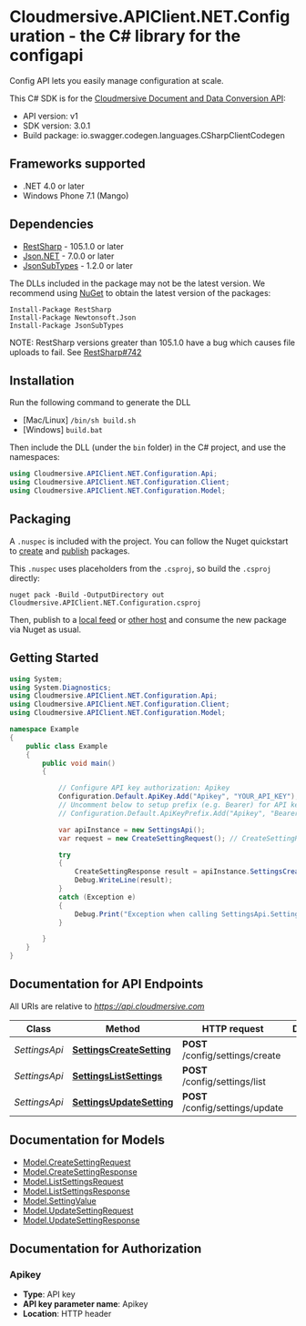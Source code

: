 # Cloudmersive.APIClient.NET.Configuration - the C# library for the configapi

Config API lets you easily manage configuration at scale.

This C# SDK is for the [Cloudmersive Document and Data Conversion API](https://www.cloudmersive.com/convert-api):

- API version: v1
- SDK version: 3.0.1
- Build package: io.swagger.codegen.languages.CSharpClientCodegen

<a name="frameworks-supported"></a>
## Frameworks supported
- .NET 4.0 or later
- Windows Phone 7.1 (Mango)

<a name="dependencies"></a>
## Dependencies
- [RestSharp](https://www.nuget.org/packages/RestSharp) - 105.1.0 or later
- [Json.NET](https://www.nuget.org/packages/Newtonsoft.Json/) - 7.0.0 or later
- [JsonSubTypes](https://www.nuget.org/packages/JsonSubTypes/) - 1.2.0 or later

The DLLs included in the package may not be the latest version. We recommend using [NuGet](https://docs.nuget.org/consume/installing-nuget) to obtain the latest version of the packages:
```
Install-Package RestSharp
Install-Package Newtonsoft.Json
Install-Package JsonSubTypes
```

NOTE: RestSharp versions greater than 105.1.0 have a bug which causes file uploads to fail. See [RestSharp#742](https://github.com/restsharp/RestSharp/issues/742)

<a name="installation"></a>
## Installation
Run the following command to generate the DLL
- [Mac/Linux] `/bin/sh build.sh`
- [Windows] `build.bat`

Then include the DLL (under the `bin` folder) in the C# project, and use the namespaces:
```csharp
using Cloudmersive.APIClient.NET.Configuration.Api;
using Cloudmersive.APIClient.NET.Configuration.Client;
using Cloudmersive.APIClient.NET.Configuration.Model;
```
<a name="packaging"></a>
## Packaging

A `.nuspec` is included with the project. You can follow the Nuget quickstart to [create](https://docs.microsoft.com/en-us/nuget/quickstart/create-and-publish-a-package#create-the-package) and [publish](https://docs.microsoft.com/en-us/nuget/quickstart/create-and-publish-a-package#publish-the-package) packages.

This `.nuspec` uses placeholders from the `.csproj`, so build the `.csproj` directly:

```
nuget pack -Build -OutputDirectory out Cloudmersive.APIClient.NET.Configuration.csproj
```

Then, publish to a [local feed](https://docs.microsoft.com/en-us/nuget/hosting-packages/local-feeds) or [other host](https://docs.microsoft.com/en-us/nuget/hosting-packages/overview) and consume the new package via Nuget as usual.

<a name="getting-started"></a>
## Getting Started

```csharp
using System;
using System.Diagnostics;
using Cloudmersive.APIClient.NET.Configuration.Api;
using Cloudmersive.APIClient.NET.Configuration.Client;
using Cloudmersive.APIClient.NET.Configuration.Model;

namespace Example
{
    public class Example
    {
        public void main()
        {

            // Configure API key authorization: Apikey
            Configuration.Default.ApiKey.Add("Apikey", "YOUR_API_KEY");
            // Uncomment below to setup prefix (e.g. Bearer) for API key, if needed
            // Configuration.Default.ApiKeyPrefix.Add("Apikey", "Bearer");

            var apiInstance = new SettingsApi();
            var request = new CreateSettingRequest(); // CreateSettingRequest | 

            try
            {
                CreateSettingResponse result = apiInstance.SettingsCreateSetting(request);
                Debug.WriteLine(result);
            }
            catch (Exception e)
            {
                Debug.Print("Exception when calling SettingsApi.SettingsCreateSetting: " + e.Message );
            }

        }
    }
}
```

<a name="documentation-for-api-endpoints"></a>
## Documentation for API Endpoints

All URIs are relative to *https://api.cloudmersive.com*

Class | Method | HTTP request | Description
------------ | ------------- | ------------- | -------------
*SettingsApi* | [**SettingsCreateSetting**](docs/SettingsApi.md#settingscreatesetting) | **POST** /config/settings/create | 
*SettingsApi* | [**SettingsListSettings**](docs/SettingsApi.md#settingslistsettings) | **POST** /config/settings/list | 
*SettingsApi* | [**SettingsUpdateSetting**](docs/SettingsApi.md#settingsupdatesetting) | **POST** /config/settings/update | 


<a name="documentation-for-models"></a>
## Documentation for Models

 - [Model.CreateSettingRequest](docs/CreateSettingRequest.md)
 - [Model.CreateSettingResponse](docs/CreateSettingResponse.md)
 - [Model.ListSettingsRequest](docs/ListSettingsRequest.md)
 - [Model.ListSettingsResponse](docs/ListSettingsResponse.md)
 - [Model.SettingValue](docs/SettingValue.md)
 - [Model.UpdateSettingRequest](docs/UpdateSettingRequest.md)
 - [Model.UpdateSettingResponse](docs/UpdateSettingResponse.md)


<a name="documentation-for-authorization"></a>
## Documentation for Authorization

<a name="Apikey"></a>
### Apikey

- **Type**: API key
- **API key parameter name**: Apikey
- **Location**: HTTP header

